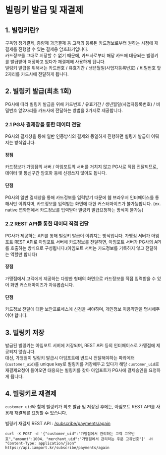 # 빌링키 발급 및 재결제

## 1. 빌링키란?
구독형 정기결제, 종량제 과금결제 등 고객의 등록된 카드정보로부터 원하는 시점에 재결제를 진행할 수 있는 결제용 암호화키입니다.  
카드정보를 그대로 저장할 수 없기 때문에, 카드사로부터 해당 카드에 대응되는 빌링키를 발급받아 저장하고 있다가 재결제에 사용하게 됩니다.  
빌링키 발급을 위해서는 카드번호 / 유효기간 / 생년월일(사업자등록번호) / 비밀번호 앞2자리를 카드사에 전달하게 됩니다.  

## 2. 빌링키 발급(최초 1회)
PG사에 따라 빌링키 발급을 위해 카드번호 / 유효기간 / 생년월일(사업자등록번호) / 비밀번호 앞2자리를 카드사에 전달하는 방법을 2가지로 제공합니다.  
### 2.1 PG사 결제창을 통한 데이터 전달
PG사의 결제창을 통해 일반 인증방식의 결제와 동일하게 진행하면 빌링키 발급이 이뤄지는 방식입니다.  

#### 장점
카드정보가 가맹점의 서버 / 아임포트의 서버를 거치지 않고 PG사로 직접 전달되므로, 데이터 및 통신구간 암호화 등에 신경쓰지 않아도 됩니다. 
#### 단점
PG사의 일반 결제창을 통해 카드정보를 입력받기 때문에 웹 브라우저 인터페이스를 통해서만 이뤄지며, 카드정보를 입력받는 화면에 대한 커스터마이즈가 불가능합니다. (ex. native 앱화면에서 카드정보를 입력받아 빌링키 발급요청하는 방식이 불가능)  

### 2.2 REST API를 통한 데이터 직접 전달
PG사가 제공하는 API를 통해 빌링키 발급이 이뤄지는 방식입니다. 가맹점 서버가 아임포트 REST API로 아임포트 서버에 카드정보를 전달하면, 아임포트 서버가 PG사의 API를 호출하는 방식으로 구성됩니다.(아임포트 서버는 카드정보를 기록하지 않고 전달하는 역할만 합니다)  

#### 장점
가맹점에서 고객에게 제공하는 다양한 형태의 화면으로 카드정보를 직접 입력받을 수 있어 화면 커스터마이즈가 자유롭습니다.  
#### 단점
카드정보 전달에 대한 보안프로세스에 신경을 써야하며, 개인정보 이용약관을 명시해주어야 합니다.  

## 3. 빌링키 저장
발급된 빌링키는 아임포트 서버에 저장되며, REST API 등의 인터페이스로 가맹점에 제공되지 않습니다.  
대신, 가맹점이 빌링키 발급시 아임포트에 반드시 전달해야하는 파라메터(`customer_uid`)를 unique key로 빌링키를 저장해두고 있다가 해당 `customer_uid`로 재결제요청이 들어오면 대응되는 빌링키를 찾아 아임포트가 PG사에 결제승인을 요청하게 됩니다.  

## 4. 빌링키로 재결제
`customer_uid`와 함께 빌링키가 최초 발급 및 저장된 후에는, 아임포트 REST API를 사용해 재결제를 요청할 수 있습니다.  

빌링키 재결제 REST API : [/subscribe/payments/again](https://api.iamport.kr#!/subscribe/again)  

```
curl -X POST -d '{"customer_uid":"가맹점에서 관리하는 고객 고유번호","amount":1004, "merchant_uid":"가맹점에서 관리하는 주문 고유번호"}' -H "Content-Type: application/json" https://api.iamport.kr/subscribe/payments/again
```